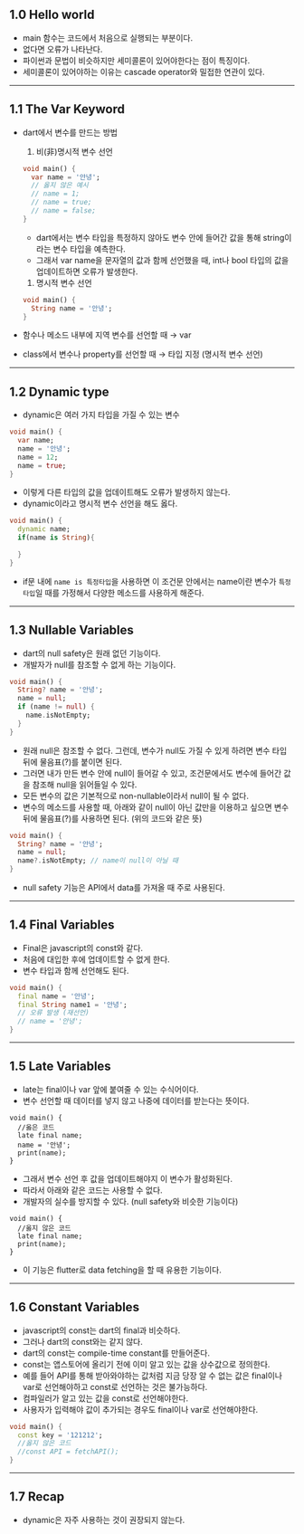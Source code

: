 ## 1.0 Hello world

- main 함수는 코드에서 처음으로 실행되는 부분이다.
- 없다면 오류가 나타난다.
- 파이썬과 문법이 비슷하지만 세미콜론이 있어야한다는 점이 특징이다.
- 세미콜론이 있어야하는 이유는 cascade operator와 밀접한 연관이 있다.

---

## 1.1 The Var Keyword

- dart에서 변수를 만드는 방법
    1. 비(非)명시적 변수 선언
    
    ```dart
    void main() {
      var name = '안녕';
      // 옳지 않은 예시
      // name = 1;
      // name = true;
      // name = false;
    }
    ```
    
    - dart에서는 변수 타입을 특정하지 않아도 변수 안에 들어간 값을 통해 string이라는 변수 타입을 예측한다.
    - 그래서 var name을 문자열의 값과 함께 선언했을 때, int나 bool 타입의 값을 업데이트하면 오류가 발생한다.
    1. 명시적 변수 선언
    
    ```dart
    void main() {
      String name = '안녕';
    }
    ```
    
- 함수나 메소드 내부에 지역 변수를 선언할 때 → var
- class에서 변수나 property를 선언할 때 → 타입 지정 (명시적 변수 선언)

---

## 1.2 Dynamic type

- dynamic은 여러 가지 타입을 가질 수 있는 변수

```dart
void main() {
  var name;
  name = '안녕';
  name = 12;
  name = true;
}
```

- 이렇게 다른 타입의 값을 업데이트해도 오류가 발생하지 않는다.
- dynamic이라고 명시적 변수 선언을 해도 옳다.

```dart
void main() {
  dynamic name;
  if(name is String){
    
  }
}
```

- if문 내에 `name is 특정타입`을 사용하면 이 조건문 안에서는 name이란 변수가 `특정 타입`일 때를 가정해서 다양한 메소드를 사용하게 해준다.

---

## 1.3 Nullable Variables

- dart의 null safety은 원래 없던 기능이다.
- 개발자가 null를 참조할 수 없게 하는 기능이다.

```dart
void main() {
  String? name = '안녕';
  name = null;
  if (name != null) {
    name.isNotEmpty;
  }
}
```

- 원래 null은 참조할 수 없다. 그런데, 변수가 null도 가질 수 있게 하려면 변수 타입 뒤에 물음표(?)를 붙이면 된다.
- 그러면 내가 만든 변수 안에 null이 들어갈 수 있고, 조건문에서도 변수에 들어간 값을 참조해 null을 읽어들일 수 있다.
- 모든 변수의 값은 기본적으로 non-nullable이라서 null이 될 수 없다.
- 변수의 메소드를 사용할 때, 아래와 같이 null이 아닌 값만을 이용하고 싶으면 변수 뒤에 물음표(?)를 사용하면 된다. (위의 코드와 같은 뜻)

```dart
void main() {
  String? name = '안녕';
  name = null;
  name?.isNotEmpty; // name이 null이 아닐 때 
}
```

- null safety 기능은 API에서 data를 가져올 때 주로 사용된다.

---

## 1.4 Final Variables

- Final은 javascript의 const와 같다.
- 처음에 대입한 후에 업데이트할 수 없게 한다.
- 변수 타입과 함께 선언해도 된다.

```dart
void main() {
  final name = '안녕';
  final String name1 = '안녕';
  // 오류 발생 (재선언)
  // name = '안녕';
}
```

---

## 1.5 Late Variables

- late는 final이나 var 앞에 붙여줄 수 있는 수식어이다.
- 변수 선언할 때 데이터를 넣지 않고 나중에 데이터를 받는다는 뜻이다.

```
void main() {
  //옳은 코드
  late final name;
  name = '안녕';
  print(name);
}
```

- 그래서 변수 선언 후 값을 업데이트해야지 이 변수가 활성화된다.
- 따라서 아래와 같은 코드는 사용할 수 없다.
- 개발자의 실수를 방지할 수 있다. (null safety와 비슷한 기능이다)

```
void main() {
  //옳지 않은 코드
  late final name;
  print(name);  
}
```

- 이 기능은 flutter로 data fetching을 할 때 유용한 기능이다.

---

## 1.6 Constant Variables

- javascript의 const는 dart의 final과 비슷하다.
- 그러나 dart의 const와는 같지 않다.
- dart의 const는 compile-time constant를 만들어준다.
- const는 앱스토어에 올리기 전에 이미 알고 있는 값을 상수값으로 정의한다.
- 예를 들어 API를 통해 받아와야하는 값처럼 지금 당장 알 수 없는 값은 final이나 var로 선언해야하고 const로 선언하는 것은 불가능하다.
- 컴파일러가 알고 있는 값을 const로 선언해야한다.
- 사용자가 입력해야 값이 추가되는 경우도 final이나 var로 선언해야한다.

```dart
void main() {
  const key = '121212';
  //옳지 않은 코드
  //const API = fetchAPI();
}
```

---

## 1.7 Recap

- dynamic은 자주 사용하는 것이 권장되지 않는다.
